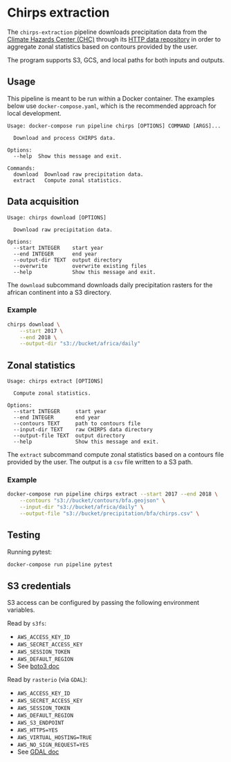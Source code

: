 # Chirps extraction

The `chirps-extraction` pipeline downloads precipitation data from the [Climate Hazards Center (CHC)](https://www.chc.ucsb.edu/) through its [HTTP data repository](https://data.chc.ucsb.edu/products/CHIRPS-2.0/africa_daily/tifs/p05/) in order to aggregate zonal statistics based on contours provided by the user.

The program supports S3, GCS, and local paths for both inputs and outputs.

## Usage

This pipeline is meant to be run within a Docker container. The examples below use `docker-compose.yaml`, which is the 
recommended approach for local development.

```
Usage: docker-compose run pipeline chirps [OPTIONS] COMMAND [ARGS]...

  Download and process CHIRPS data.

Options:
  --help  Show this message and exit.

Commands:
  download  Download raw precipitation data.
  extract   Compute zonal statistics.
```


## Data acquisition

```
Usage: chirps download [OPTIONS]

  Download raw precipitation data.

Options:
  --start INTEGER    start year
  --end INTEGER      end year
  --output-dir TEXT  output directory
  --overwrite        overwrite existing files
  --help             Show this message and exit.
```

The `download` subcommand downloads daily precipitation rasters for the african continent into a S3 directory.

### Example

``` sh
chirps download \
    --start 2017 \
    --end 2018 \
    --output-dir "s3://bucket/africa/daily"
```

## Zonal statistics

```
Usage: chirps extract [OPTIONS]

  Compute zonal statistics.

Options:
  --start INTEGER     start year
  --end INTEGER       end year
  --contours TEXT     path to contours file
  --input-dir TEXT    raw CHIRPS data directory
  --output-file TEXT  output directory
  --help              Show this message and exit.
```

The `extract` subcommand compute zonal statistics based on a contours file provided by the user. The output is a `csv` file written to a S3 path.

### Example

``` sh
docker-compose run pipeline chirps extract --start 2017 --end 2018 \
    --contours "s3://bucket/contours/bfa.geojson" \
    --input-dir "s3://bucket/africa/daily" \
    --output-file "s3://bucket/precipitation/bfa/chirps.csv" \
```

## Testing

Running pytest:

``` sh
docker-compose run pipeline pytest
```

## S3 credentials

S3 access can be configured by passing the following environment variables.

Read by `s3fs`:

* `AWS_ACCESS_KEY_ID`
* `AWS_SECRET_ACCESS_KEY`
* `AWS_SESSION_TOKEN`
* `AWS_DEFAULT_REGION`
* See [boto3 doc](https://boto3.amazonaws.com/v1/documentation/api/latest/guide/configuration.html#using-environment-variables)

Read by `rasterio` (via `GDAL`):

* `AWS_ACCESS_KEY_ID`
* `AWS_SECRET_ACCESS_KEY`
* `AWS_SESSION_TOKEN`
* `AWS_DEFAULT_REGION`
* `AWS_S3_ENDPOINT`
* `AWS_HTTPS=YES`
* `AWS_VIRTUAL_HOSTING=TRUE`
* `AWS_NO_SIGN_REQUEST=YES`
* See [GDAL doc](https://gdal.org/user/virtual_file_systems.html#vsis3-aws-s3-files)
